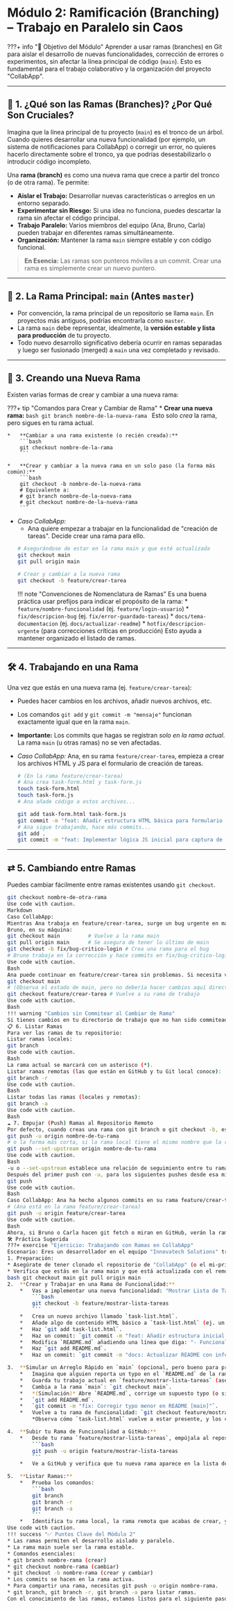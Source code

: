 # Módulo 2: Ramificación (Branching) – Trabajo en Paralelo sin Caos

???+ info "🎯 Objetivo del Módulo"
    Aprender a usar ramas (branches) en Git para aislar el desarrollo de nuevas funcionalidades, corrección de errores o experimentos, sin afectar la línea principal de código (`main`). Esto es fundamental para el trabajo colaborativo y la organización del proyecto "CollabApp".

---

## 🌳 1. ¿Qué son las Ramas (Branches)? ¿Por Qué Son Cruciales?

Imagina que la línea principal de tu proyecto (`main`) es el tronco de un árbol. Cuando quieres desarrollar una nueva funcionalidad (por ejemplo, un sistema de notificaciones para CollabApp) o corregir un error, no quieres hacerlo directamente sobre el tronco, ya que podrías desestabilizarlo o introducir código incompleto.

Una **rama (branch)** es como una nueva rama que crece a partir del tronco (o de otra rama). Te permite:

*   **Aislar el Trabajo:** Desarrollar nuevas características o arreglos en un entorno separado.
*   **Experimentar sin Riesgo:** Si una idea no funciona, puedes descartar la rama sin afectar el código principal.
*   **Trabajo Paralelo:** Varios miembros del equipo (Ana, Bruno, Carla) pueden trabajar en diferentes ramas simultáneamente.
*   **Organización:** Mantener la rama `main` siempre estable y con código funcional.

>   **En Esencia:** Las ramas son punteros móviles a un commit. Crear una rama es simplemente crear un nuevo puntero.

---

## 🌱 2. La Rama Principal: `main` (Antes `master`)

*   Por convención, la rama principal de un repositorio se llama `main`. En proyectos más antiguos, podrías encontrarla como `master`.
*   La rama `main` debe representar, idealmente, la **versión estable y lista para producción** de tu proyecto.
*   Todo nuevo desarrollo significativo debería ocurrir en ramas separadas y luego ser fusionado (merged) a `main` una vez completado y revisado.

---

## 🌿 3. Creando una Nueva Rama

Existen varias formas de crear y cambiar a una nueva rama:

???+ tip "Comandos para Crear y Cambiar de Rama"
    *   **Crear una nueva rama:**
        ```bash
        git branch nombre-de-la-nueva-rama
        ```
        Esto solo *crea* la rama, pero sigues en tu rama actual.

    *   **Cambiar a una rama existente (o recién creada):**
        ```bash
        git checkout nombre-de-la-rama
        ```

    *   **Crear y cambiar a la nueva rama en un solo paso (la forma más común):**
        ```bash
        git checkout -b nombre-de-la-nueva-rama
        # Equivalente a:
        # git branch nombre-de-la-nueva-rama
        # git checkout nombre-de-la-nueva-rama
        ```

*   *Caso CollabApp:*
    *   Ana quiere empezar a trabajar en la funcionalidad de "creación de tareas". Decide crear una rama para ello.
    ```bash
    # Asegurándose de estar en la rama main y que esté actualizada
    git checkout main
    git pull origin main

    # Crear y cambiar a la nueva rama
    git checkout -b feature/crear-tarea
    ```
    !!! note "Convenciones de Nomenclatura de Ramas"
        Es una buena práctica usar prefijos para indicar el propósito de la rama:
        *   `feature/nombre-funcionalidad` (ej. `feature/login-usuario`)
        *   `fix/descripcion-bug` (ej. `fix/error-guardado-tareas`)
        *   `docs/tema-documentacion` (ej. `docs/actualizar-readme`)
        *   `hotfix/descripcion-urgente` (para correcciones críticas en producción)
        Esto ayuda a mantener organizado el listado de ramas.

---

## 🛠️ 4. Trabajando en una Rama

Una vez que estás en una nueva rama (ej. `feature/crear-tarea`):

*   Puedes hacer cambios en los archivos, añadir nuevos archivos, etc.
*   Los comandos `git add` y `git commit -m "mensaje"` funcionan exactamente igual que en la rama `main`.
*   **Importante:** Los commits que hagas se registran *solo en la rama actual*. La rama `main` (u otras ramas) no se ven afectadas.

*   *Caso CollabApp:* Ana, en su rama `feature/crear-tarea`, empieza a crear los archivos HTML y JS para el formulario de creación de tareas.
    ```bash
    # (En la rama feature/crear-tarea)
    # Ana crea task-form.html y task-form.js
    touch task-form.html
    touch task-form.js
    # Ana añade código a estos archivos...

    git add task-form.html task-form.js
    git commit -m "feat: Añadir estructura HTML básica para formulario de tareas"
    # Ana sigue trabajando, hace más commits...
    git add .
    git commit -m "feat: Implementar lógica JS inicial para captura de datos del formulario"
    ```

---

## ⇄ 5. Cambiando entre Ramas

Puedes cambiar fácilmente entre ramas existentes usando `git checkout`.

```bash
git checkout nombre-de-otra-rama
Use code with caution.
Markdown
Caso CollabApp:
Mientras Ana trabaja en feature/crear-tarea, surge un bug urgente en main que Bruno debe arreglar.
Bruno, en su máquina:
git checkout main         # Vuelve a la rama main
git pull origin main      # Se asegura de tener lo último de main
git checkout -b fix/bug-critico-login # Crea una rama para el bug
# Bruno trabaja en la corrección y hace commits en fix/bug-critico-login
Use code with caution.
Bash
Ana puede continuar en feature/crear-tarea sin problemas. Si necesita ver el estado de main, puede hacer:
git checkout main
# (Observa el estado de main, pero no debería hacer cambios aquí directamente)
git checkout feature/crear-tarea # Vuelve a su rama de trabajo
Use code with caution.
Bash
!!! warning "Cambios sin Commitear al Cambiar de Rama"
Si tienes cambios en tu directorio de trabajo que no han sido commiteados (o "stashed", que veremos más adelante), Git podría impedir que cambies de rama para evitar perder esos cambios o mezclarlos incorrectamente. git status te avisará. Siempre es buena idea hacer commit de tus cambios o "stachearlos" antes de cambiar de rama si son significativos.
📋 6. Listar Ramas
Para ver las ramas de tu repositorio:
Listar ramas locales:
git branch
Use code with caution.
Bash
La rama actual se marcará con un asterisco (*).
Listar ramas remotas (las que están en GitHub y tu Git local conoce):
git branch -r
Use code with caution.
Bash
Listar todas las ramas (locales y remotas):
git branch -a
Use code with caution.
Bash
☁️ 7. Empujar (Push) Ramas al Repositorio Remoto
Por defecto, cuando creas una rama con git branch o git checkout -b, esta rama solo existe en tu repositorio local. Para compartirla con tu equipo (y para poder abrir Pull Requests más adelante), necesitas "empujarla" al repositorio remoto (GitHub).
git push -u origin nombre-de-tu-rama
# o la forma más corta, si la rama local tiene el mismo nombre que la remota deseada:
git push --set-upstream origin nombre-de-tu-rama
Use code with caution.
Bash
-u o --set-upstream establece una relación de seguimiento entre tu rama local y la rama remota. Esto significa que en futuros git push o git pull desde esa rama, Git sabrá a qué rama remota conectarse por defecto.
Después del primer push con -u, para los siguientes pushes desde esa misma rama, solo necesitarás:
git push
Use code with caution.
Bash
Caso CollabApp: Ana ha hecho algunos commits en su rama feature/crear-tarea y quiere subirla a GitHub para que otros puedan verla (o para tener un backup).
# (Ana está en la rama feature/crear-tarea)
git push -u origin feature/crear-tarea
Use code with caution.
Bash
Ahora, si Bruno o Carla hacen git fetch o miran en GitHub, verán la rama feature/crear-tarea.
🛠️ Práctica Sugerida
???+ exercise "Ejercicio: Trabajando con Ramas en CollabApp"
Escenario: Eres un desarrollador en el equipo "Innovatech Solutions" trabajando en "CollabApp".
1. Preparación:
* Asegúrate de tener clonado el repositorio de "CollabApp" (o el mi-primer-proyecto-colaborativo del módulo anterior si lo usas para practicar).
* Verifica que estás en la rama main y que está actualizada con el remoto:
bash git checkout main git pull origin main
2.  **Crear y Trabajar en una Rama de Funcionalidad:**
    *   Vas a implementar una nueva funcionalidad: "Mostrar Lista de Tareas". Crea una rama para ello:
        ```bash
        git checkout -b feature/mostrar-lista-tareas
        ```
    *   Crea un nuevo archivo llamado `task-list.html`.
    *   Añade algo de contenido HTML básico a `task-list.html` (ej. un título `<h1>Lista de Tareas</h1>` y un `<ul></ul>`).
    *   Haz `git add task-list.html`.
    *   Haz un commit: `git commit -m "feat: Añadir estructura inicial para la lista de tareas"`.
    *   Modifica `README.md` añadiendo una línea que diga: "- Funcionalidad en desarrollo: Mostrar lista de tareas."
    *   Haz `git add README.md`.
    *   Haz un commit: `git commit -m "docs: Actualizar README con info sobre nueva funcionalidad"`.

3.  **Simular un Arreglo Rápido en `main` (opcional, pero bueno para practicar el cambio):**
    *   Imagina que alguien reporta un typo en el `README.md` de la rama `main`.
    *   Guarda tu trabajo actual en `feature/mostrar-lista-tareas` (asegúrate de que todo esté commiteado).
    *   Cambia a la rama `main`: `git checkout main`.
    *   *(Simulación)* Abre `README.md`, corrige un supuesto typo (o simplemente añade un carácter y guárdalo).
    *   `git add README.md`.
    *   `git commit -m "fix: Corregir typo menor en README [main]"`.
    *   Vuelve a tu rama de funcionalidad: `git checkout feature/mostrar-lista-tareas`.
        *Observa cómo `task-list.html` vuelve a estar presente, y los cambios del `README.md` de `main` no están aquí (a menos que los fusiones, lo cual veremos después).*

4.  **Subir tu Rama de Funcionalidad a GitHub:**
    *   Desde tu rama `feature/mostrar-lista-tareas`, empújala al repositorio remoto:
        ```bash
        git push -u origin feature/mostrar-lista-tareas
        ```
    *   Ve a GitHub y verifica que tu nueva rama aparece en la lista de ramas del repositorio.

5.  **Listar Ramas:**
    *   Prueba los comandos:
        ```bash
        git branch
        git branch -r
        git branch -a
        ```
    *   Identifica tu rama local, la rama remota que acabas de crear, y la rama `main`.
Use code with caution.
!!! success "✅ Puntos Clave del Módulo 2"
* Las ramas permiten el desarrollo aislado y paralelo.
* La rama main suele ser la rama estable.
* Comandos esenciales:
* git branch nombre-rama (crear)
* git checkout nombre-rama (cambiar)
* git checkout -b nombre-rama (crear y cambiar)
* Los commits se hacen en la rama activa.
* Para compartir una rama, necesitas git push -u origin nombre-rama.
* git branch, git branch -r, git branch -a para listar ramas.
Con el conocimiento de las ramas, estamos listos para el siguiente paso crucial en la colaboración: los Pull Requests, que es donde proponemos integrar el trabajo de nuestras ramas al código principal. ¡Vamos al Módulo 3!